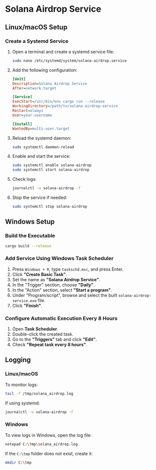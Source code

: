 # Solana Airdrop Service

## Linux/macOS Setup

### Create a Systemd Service

1. Open a terminal and create a systemd service file:
   ```sh
   sudo nano /etc/systemd/system/solana-airdrop.service
   ```
2. Add the following configuration:

   ```ini
   [Unit]
   Description=Solana Airdrop Service
   After=network.target

   [Service]
   ExecStart=/usr/bin/env cargo run --release
   WorkingDirectory=/path/to/solana-airdrop-service
   Restart=always
   User=your-username

   [Install]
   WantedBy=multi-user.target
   ```

3. Reload the systemd daemon:
   ```sh
   sudo systemctl daemon-reload
   ```
4. Enable and start the service:
   ```sh
   sudo systemctl enable solana-airdrop
   sudo systemctl start solana-airdrop
   ```
5. Check logs:
   ```sh
   journalctl -u solana-airdrop -f
   ```
6. Stop the service if needed:
   ```sh
   sudo systemctl stop solana-airdrop
   ```

## Windows Setup

### Build the Executable

```sh
cargo build --release
```

### Add Service Using Windows Task Scheduler

1. Press `Windows + R`, type `taskschd.msc`, and press Enter.
2. Click **"Create Basic Task"**.
3. Set the name as **"Solana Airdrop Service"**.
4. In the "Trigger" section, choose **"Daily"**.
5. In the "Action" section, select **"Start a program"**.
6. Under "Program/script", browse and select the built `solana-airdrop-service.exe` file.
7. Click **"Finish"**.

### Configure Automatic Execution Every 8 Hours

1. Open **Task Scheduler**.
2. Double-click the created task.
3. Go to the **"Triggers"** tab and click **"Edit"**.
4. Check **"Repeat task every 8 hours"**.

## Logging

### Linux/macOS

To monitor logs:

```sh
tail -f /tmp/solana_airdrop.log
```

If using systemd:

```sh
journalctl -u solana-airdrop -f
```

### Windows

To view logs in Windows, open the log file:

```sh
notepad C:\tmp\solana_airdrop.log
```

If the `C:\tmp` folder does not exist, create it:

```sh
mkdir C:\tmp
```
